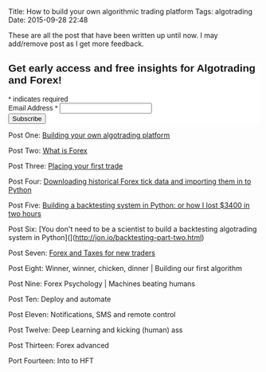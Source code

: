 Title: How to build your own algorithmic trading platform 
Tags: algotrading
Date: 2015-09-28 22:48

These are all the post that have been written up until now. I may add/remove post as I get more feedback. 

<!-- Begin MailChimp Signup Form -->
<link href="//cdn-images.mailchimp.com/embedcode/classic-081711.css" rel="stylesheet" type="text/css">
<style type="text/css">
	#mc_embed_signup{background:#fff; clear:left; font:14px Helvetica,Arial,sans-serif; }
	/* Add your own MailChimp form style overrides in your site stylesheet or in this style block.
	   We recommend moving this block and the preceding CSS link to the HEAD of your HTML file. */
</style>
<div id="mc_embed_signup">
<form action="//jon.us2.list-manage.com/subscribe/post?u=d41a019257dd51ec51a105e74&amp;id=b1233e19f3" method="post" id="mc-embedded-subscribe-form" name="mc-embedded-subscribe-form" class="validate" target="_blank" novalidate>
    <div id="mc_embed_signup_scroll">
	<h2>Get early access and free insights for Algotrading and Forex!</h2>
<div class="indicates-required"><span class="asterisk">*</span> indicates required</div>
<div class="mc-field-group">
	<label for="mce-EMAIL">Email Address  <span class="asterisk">*</span>
</label>
	<input type="email" value="" name="EMAIL" class="required email" id="mce-EMAIL">
</div>
	<div id="mce-responses" class="clear">
		<div class="response" id="mce-error-response" style="display:none"></div>
		<div class="response" id="mce-success-response" style="display:none"></div>
	</div>    <!-- real people should not fill this in and expect good things - do not remove this or risk form bot signups-->
    <div style="position: absolute; left: -5000px;" aria-hidden="true"><input type="text" name="b_d41a019257dd51ec51a105e74_b1233e19f3" tabindex="-1" value=""></div>
    <div class="clear"><input type="submit" value="Subscribe" name="subscribe" id="mc-embedded-subscribe" class="button"></div>
    </div>
</form>
</div>
<script type='text/javascript' src='//s3.amazonaws.com/downloads.mailchimp.com/js/mc-validate.js'></script><script type='text/javascript'>(function($) {window.fnames = new Array(); window.ftypes = new Array();fnames[0]='EMAIL';ftypes[0]='email';}(jQuery));var $mcj = jQuery.noConflict(true);</script>
<!--End mc_embed_signup-->


Post One: [Building your own algotrading platform](how-to-build-your-own-algorithmic-trading-platform-part-one.html)

Post Two: [What is Forex](what-is-forex.html)

Post Three: [Placing your first trade](placing-your-first-forex-trade-with-python.html) 

Post Four: [Downloading historical Forex tick data and importing them in to Python](http://jon.io/downloading-historical-forex-tick-data-and-importing-them-in-to-python-using-pandas.html)

Post Five: [Building a backtesting system in Python: or how I lost $3400 in two hours](http://jon.io/building-a-backtesting-system-in-python-or-how-i-lost-3400-in-two-hours.html)

Post Six: [You don't need to be a scientist to build a backtesting algotrading system in Python](](http://jon.io/backtesting-part-two.html)

Post Seven: [Forex and Taxes for new traders](http://jon.io/forex-and-taxes-for-new-traders.html)

Post Eight: Winner, winner, chicken, dinner | Building our first algorithm

Post Nine: Forex Psychology | Machines beating humans

Post Ten: Deploy and automate

Post Eleven: Notifications, SMS and remote control

Post Twelve: Deep Learning and kicking (human) ass

Post Thirteen: Forex advanced

Port Fourteen: Into to HFT



